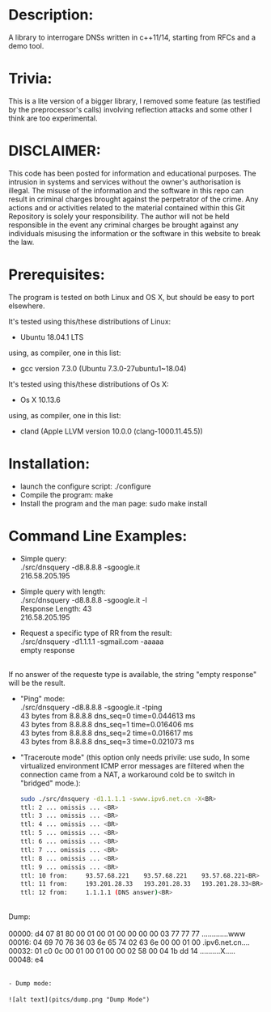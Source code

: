 Description:
============

A library to interrogare DNSs written in c++11/14, starting from RFCs and a demo tool.

Trivia:
=======

This is a lite version of a bigger library, I removed some feature (as testified by the preprocessor's calls) involving reflection attacks and some other I think are too experimental.

DISCLAIMER:
===========

This code has been posted for information and educational purposes. The intrusion in systems and services without the owner's authorisation is illegal. The misuse of the information and the software in this repo can result in criminal charges brought against the perpetrator of the crime. Any actions and or activities related to the material contained within this Git Repository is solely your responsibility. The author will not be held responsible in the event any criminal charges be brought against any individuals misusing the information or the software in this website to break the law.

Prerequisites:
==============

The program is tested on both Linux and OS X, but should be easy to port elsewhere.

It's tested using this/these distributions of Linux:

- Ubuntu 18.04.1 LTS

using, as compiler, one in this list:

- gcc version 7.3.0 (Ubuntu 7.3.0-27ubuntu1~18.04) 


It's tested using this/these distributions of Os X:

- Os X 10.13.6

using, as compiler, one in this list:

- cland (Apple LLVM version 10.0.0 (clang-1000.11.45.5))

Installation:
=============

- launch the configure script:
  ./configure
- Compile the program:
  make
- Install the program and the man page:
  sudo make install

Command Line Examples:
=====================

- Simple query:<BR>
   ./src/dnsquery -d8.8.8.8 -sgoogle.it<BR>
   216.58.205.195<BR>

- Simple query with length:<BR>
  ./src/dnsquery -d8.8.8.8 -sgoogle.it -l<BR>
  Response Length: 43<BR>
  216.58.205.195<BR>

- Request a specific type of RR from the result:<BR>
  ./src/dnsquery -d1.1.1.1 -sgmail.com -aaaaa<BR>
  empty response<BR>
<BR>
  If no answer of the requeste type is available, the string "empty response" will be the result.

- "Ping" mode:<BR>
  ./src/dnsquery -d8.8.8.8 -sgoogle.it -tping<BR>
  43 bytes from 8.8.8.8 dns_seq=0 time=0.044613 ms<BR>
  43 bytes from 8.8.8.8 dns_seq=1 time=0.016406 ms<BR>
  43 bytes from 8.8.8.8 dns_seq=2 time=0.016617 ms<BR>
  43 bytes from 8.8.8.8 dns_seq=3 time=0.021073 ms<BR>

- "Traceroute mode" (this option only needs privile: use sudo, In some virtualized environment ICMP error messages 
  are filtered when the connection came from a NAT, a workaround cold be to switch in "bridged" mode.):<BR>
  ```bash
  sudo ./src/dnsquery -d1.1.1.1 -swww.ipv6.net.cn -X<BR>
  ttl: 2 ... omissis ... <BR>
  ttl: 3 ... omissis ... <BR>
  ttl: 4 ... omissis ... <BR>
  ttl: 5 ... omissis ... <BR>
  ttl: 6 ... omissis ... <BR>
  ttl: 7 ... omissis ... <BR>
  ttl: 8 ... omissis ... <BR>
  ttl: 9 ... omissis ... <BR>
  ttl: 10 from: 	93.57.68.221	93.57.68.221	93.57.68.221<BR>
  ttl: 11 from: 	193.201.28.33	193.201.28.33	193.201.28.33<BR>
  ttl: 12 from: 	1.1.1.1	(DNS answer)<BR>
<BR>
  Dump:<BR>
<BR>
  00000:  d4 07 81 80 00 01 00 01 00 00 00 00 03 77 77 77  .............www<BR>
  00016:  04 69 70 76 36 03 6e 65 74 02 63 6e 00 00 01 00  .ipv6.net.cn....<BR>
  00032:  01 c0 0c 00 01 00 01 00 00 02 58 00 04 1b dd 14  ..........X.....<BR>
  00048:  e4                       <BR>

```

- Dump mode:

![alt text](pitcs/dump.png "Dump Mode")
